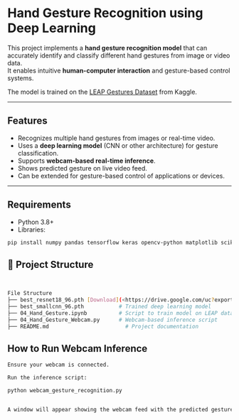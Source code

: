 # Hand Gesture Recognition using Deep Learning

This project implements a **hand gesture recognition model** that can accurately identify and classify different hand gestures from image or video data.  
It enables intuitive **human-computer interaction** and gesture-based control systems.

The model is trained on the [LEAP Gestures Dataset](https://www.kaggle.com/gti-upm/leapgestrecog) from Kaggle.

---

## Features

- Recognizes multiple hand gestures from images or real-time video.
- Uses a **deep learning model** (CNN or other architecture) for gesture classification.
- Supports **webcam-based real-time inference**.
- Shows predicted gesture on live video feed.
- Can be extended for gesture-based control of applications or devices.

---

## Requirements

- Python 3.8+
- Libraries:

```bash
pip install numpy pandas tensorflow keras opencv-python matplotlib scikit-learn joblib
```

## 📂 Project Structure

```bash


File Structure
├── best_resnet18_96.pth [Download](<https://drive.google.com/uc?export=download%26id=1v-55qBSYhXZCd-0SQ-z...>) # Trained resnet model
├── best_smallcnn_96.pth           # Trained deep learning model
├── 04_Hand_Gesture.ipynb          # Script to train model on LEAP dataset
├── 04_Hand_Gesture_Webcam.py      # Webcam-based inference script
├── README.md                        # Project documentation

```

## How to Run Webcam Inference

```bash
Ensure your webcam is connected.

Run the inference script:

python webcam_gesture_recognition.py


A window will appear showing the webcam feed with the predicted gesture label overlaid on the video.

```
